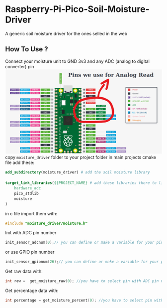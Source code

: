 # Raspberry-Pi-Pico-Soil-Moisture-Driver
A generic soil moisture driver for the ones selled in the web

## How To Use ?
Connect your moisture unit to GND 3v3 and any ADC (analog to digital converter) pin
![PINS](https://github.com/MertKalkanci/Raspberry-Pi-Pico-Soil-Moisture-Driver/blob/main/pins.png)
copy ```moisture_driver``` folder to your project folder
in main projects cmake file add these:
```cmake
add_subdirectory(moisture_driver) # add the soil moisture library

target_link_libraries(${PROJECT_NAME} # add these libraries there to link to the executable
    hardware_adc
    pico_stdlib
    moisture
)
```

in c file import them with:

```c
#include "moisture_driver/moisture.h"
```

Inıt with ADC pin number
```c
init_sensor_adcnum(0);// you can define or make a variable for your pin
```
or use GPIO pin number
```c
init_sensor_gpionum(26);// you can define or make a variable for your pin
```
Get raw data with:
```c
int raw =  get_moisture_raw(0); //you have to select pin with ADC pin number 
```

Get percentage data with:
```c
int percentage = get_moisture_percent(0); //you have to select pin with ADC pin number 
```
